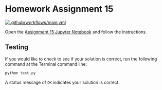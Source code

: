 # Homework Assignment 15

[![.github/workflows/main.yml](https://github.com/PGE311/assignment15-solution/actions/workflows/main.yml/badge.svg)](https://github.com/PGE311/assignment15-solution/actions/workflows/main.yml)

Open the [Assignment 15 Jupyter Notebook](assignment15.ipynb) and follow the instructions.

## Testing

If you would like to check to see if your solution is correct, run the following command at the Terminal command line: 

```bash
python test.py
```

A status  message of `OK` indicates your solution is correct.

